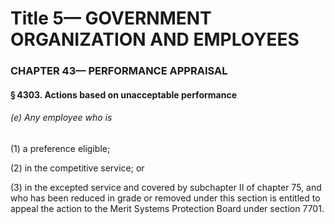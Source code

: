 
# Title 5— GOVERNMENT ORGANIZATION AND EMPLOYEES
### CHAPTER 43— PERFORMANCE APPRAISAL
#### § 4303. Actions based on unacceptable performance
###### (e) Any employee who is

(1) a preference eligible;

(2) in the competitive service; or

(3) in the excepted service and covered by subchapter II of chapter 75, and who has been reduced in grade or removed under this section is entitled to appeal the action to the Merit Systems Protection Board under section 7701.
